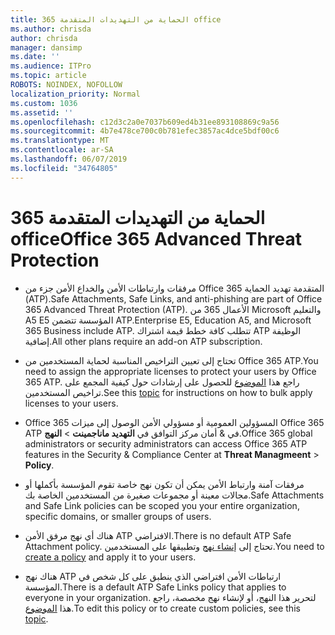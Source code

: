 ```yaml
---
title: الحماية من التهديدات المتقدمة 365 office
ms.author: chrisda
author: chrisda
manager: dansimp
ms.date: ''
ms.audience: ITPro
ms.topic: article
ROBOTS: NOINDEX, NOFOLLOW
localization_priority: Normal
ms.custom: 1036
ms.assetid: ''
ms.openlocfilehash: c12d3c2a0e7037b609ed4b31ee893108869c9a56
ms.sourcegitcommit: 4b7e478ce700c0b781efec3857ac4dce5bdf00c6
ms.translationtype: MT
ms.contentlocale: ar-SA
ms.lasthandoff: 06/07/2019
ms.locfileid: "34764805"
---
```

# <a name="office-365-advanced-threat-protection"></a><span data-ttu-id="d524c-102">الحماية من التهديدات المتقدمة 365 office</span><span class="sxs-lookup"><span data-stu-id="d524c-102">Office 365 Advanced Threat Protection</span></span>

- <span data-ttu-id="d524c-103">مرفقات وارتباطات الأمن والخداع الأمن جزء من Office 365 المتقدمة تهديد الحماية (ATP).</span><span class="sxs-lookup"><span data-stu-id="d524c-103">Safe Attachments, Safe Links, and anti-phishing are part of Office 365 Advanced Threat Protection (ATP).</span></span> <span data-ttu-id="d524c-104">الأعمال 365 من Microsoft والتعليم A5 E5 المؤسسة تتضمن ATP.</span><span class="sxs-lookup"><span data-stu-id="d524c-104">Enterprise E5, Education A5, and Microsoft 365 Business include ATP.</span></span> <span data-ttu-id="d524c-105">تتطلب كافة خطط قيمة اشتراك ATP الوظيفة إضافية.</span><span class="sxs-lookup"><span data-stu-id="d524c-105">All other plans require an add-on ATP subscription.</span></span>

- <span data-ttu-id="d524c-106">تحتاج إلى تعيين التراخيص المناسبة لحماية المستخدمين من Office 365 ATP.</span><span class="sxs-lookup"><span data-stu-id="d524c-106">You need to assign the appropriate licenses to protect your users by Office 365 ATP.</span></span> <span data-ttu-id="d524c-107">راجع هذا [الموضوع](https://docs.microsoft.com/office365/admin/subscriptions-and-billing/assign-licenses-to-users) للحصول على إرشادات حول كيفية المجمع على تراخيص المستخدمين.</span><span class="sxs-lookup"><span data-stu-id="d524c-107">See this [topic](https://docs.microsoft.com/office365/admin/subscriptions-and-billing/assign-licenses-to-users) for instructions on how to bulk apply licenses to your users.</span></span>

- <span data-ttu-id="d524c-108">Office 365 المسؤولين العمومية أو مسؤولي الأمن الوصول إلى ميزات Office 365 ATP في & أمان مركز التوافق في **التهديد ماناجمينت** \> **النهج**.</span><span class="sxs-lookup"><span data-stu-id="d524c-108">Office 365 global administrators or security administrators can access Office 365 ATP features in the Security & Compliance Center at **Threat Managmeent** \> **Policy**.</span></span>

- <span data-ttu-id="d524c-109">مرفقات آمنة وارتباط الأمن يمكن أن تكون نهج خاصة تقوم المؤسسة بأكملها أو مجالات معينة أو مجموعات صغيرة من المستخدمين الخاصة بك.</span><span class="sxs-lookup"><span data-stu-id="d524c-109">Safe Attachments and Safe Link policies can be scoped you your entire organization, specific domains, or smaller groups of users.</span></span>

- <span data-ttu-id="d524c-110">هناك أي نهج مرفق الأمن ATP الافتراضي.</span><span class="sxs-lookup"><span data-stu-id="d524c-110">There is no default ATP Safe Attachment policy.</span></span> <span data-ttu-id="d524c-111">تحتاج إلى [إنشاء نهج](https://docs.microsoft.com/office365/securitycompliance/set-up-atp-safe-attachments-policies) وتطبيقها على المستخدمين.</span><span class="sxs-lookup"><span data-stu-id="d524c-111">You need to [create a policy](https://docs.microsoft.com/office365/securitycompliance/set-up-atp-safe-attachments-policies) and apply it to your users.</span></span>

- <span data-ttu-id="d524c-112">هناك نهج ATP ارتباطات الأمن افتراضي الذي ينطبق على كل شخص في المؤسسة.</span><span class="sxs-lookup"><span data-stu-id="d524c-112">There is a default ATP Safe Links policy that applies to everyone in your organization.</span></span> <span data-ttu-id="d524c-113">لتحرير هذا النهج، أو لإنشاء نهج مخصصة، راجع هذا [الموضوع](https://docs.microsoft.com/office365/securitycompliance/set-up-atp-safe-links-policies).</span><span class="sxs-lookup"><span data-stu-id="d524c-113">To edit this policy or to create custom policies, see this [topic](https://docs.microsoft.com/office365/securitycompliance/set-up-atp-safe-links-policies).</span></span>

